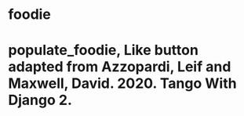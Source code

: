 # foodie
# populate_foodie, Like button adapted from Azzopardi, Leif and Maxwell, David. 2020. Tango With Django 2. 
